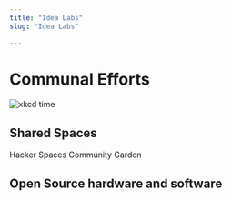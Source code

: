 ```yaml
---
title: "Idea Labs"
slug: "Idea Labs"

---
```


# Communal Efforts

![xkcd time](/xkcdtime.jpg ':size=50%')

## Shared Spaces

Hacker Spaces
Community Garden

## Open Source hardware and software